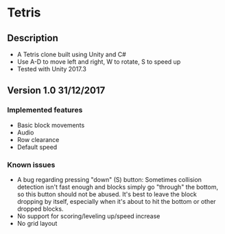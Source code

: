 # Tetris

## Description

- A Tetris clone built using Unity and C#
- Use A-D to move left and right, W to rotate, S to speed up
- Tested with Unity 2017.3

## Version 1.0 31/12/2017

### Implemented features

- Basic block movements
- Audio
- Row clearance
- Default speed

### Known issues

- A bug regarding pressing "down" (S) button: Sometimes collision detection isn't fast enough and blocks simply go "through" the bottom, so this button should not be abused. It's best to leave the block dropping by itself, especially when it's about to hit the bottom or other dropped blocks.
- No support for scoring/leveling up/speed increase
- No grid layout
